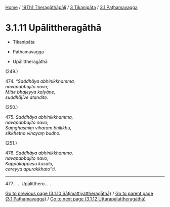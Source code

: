 
[Home](/) / [19Th1 Theragāthāpāḷi](../...md) / [3 Tikanipāta](...md) / [3.1 Paṭhamavagga](../19Th1/3/3.1.md)

# 3.1.11 Upālittheragāthā

* Tikanipāta

* Paṭhamavagga

* Upālittheragāthā

(249.)

474\. _“Saddhāya abhinikkhamma,_  
_navapabbajito navo;_  
_Mitte bhajeyya kalyāṇe,_  
_suddhājīve atandite._  


(250.)

475\. _Saddhāya abhinikkhamma,_  
_navapabbajito navo;_  
_Saṃghasmiṃ viharaṃ bhikkhu,_  
_sikkhetha vinayaṃ budho._  


(251.)

476\. _Saddhāya abhinikkhamma,_  
_navapabbajito navo;_  
_Kappākappesu kusalo,_  
_careyya apurakkhato”ti._  


---

477\. …  Upālitthero… .



[Go to previous page (3.1.10 Sāṭimattiyattheragāthā)](3.1.10.md) / [Go to parent page (3.1 Paṭhamavagga)](../19Th1/3/3.1.md) / [Go to next page (3.1.12 Uttarapālattheragāthā)](3.1.12.md)


